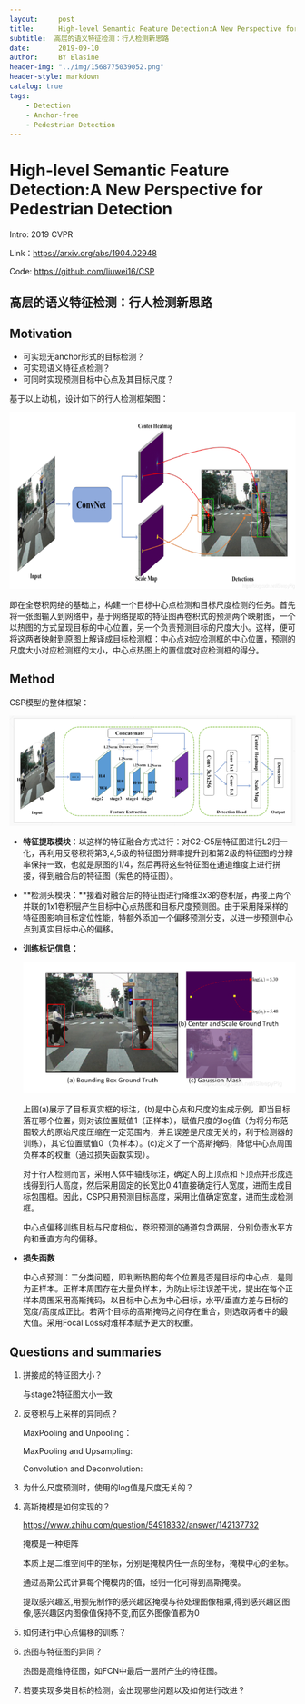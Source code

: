 ```yaml
---
layout:     post
title:      High-level Semantic Feature Detection:A New Perspective for Pedestrian Detection
subtitle:  高层的语义特征检测：行人检测新思路
date:       2019-09-10
author:     BY Elasine
header-img: "../img/1568775039052.png"
header-style: markdown
catalog: true
tags:
    - Detection
    - Anchor-free
    - Pedestrian Detection
---
```



# High-level Semantic Feature Detection:A New Perspective for Pedestrian Detection

Intro: 2019 CVPR

Link：<https://arxiv.org/abs/1904.02948>		

Code: <https://github.com/liuwei16/CSP>

## 高层的语义特征检测：行人检测新思路

## Motivation

- 可实现无anchor形式的目标检测？
- 可实现语义特征点检测？
- 可同时实现预测目标中心点及其目标尺度？

基于以上动机，设计如下的行人检测框架图：

![1568774987337](../img/1568774987337.png)

即在全卷积网络的基础上，构建一个目标中心点检测和目标尺度检测的任务。首先将一张图输入到网络中，基于网络提取的特征图再卷积式的预测两个映射图，一个以热图的方式呈现目标的中心位置，另一个负责预测目标的尺度大小。这样，便可将这两者映射到原图上解译成目标检测框：中心点对应检测框的中心位置，预测的尺度大小对应检测框的大小，中心点热图上的置信度对应检测框的得分。

## Method

CSP模型的整体框架：

![1568775039052](../img/1568775039052.png)

- **特征提取模块**：以这样的特征融合方式进行：对C2-C5层特征图进行L2归一化，再利用反卷积将第3,4,5级的特征图分辨率提升到和第2级的特征图的分辨率保持一致，也就是原图的1/4，然后再将这些特征图在通道维度上进行拼接，得到融合后的特征图（紫色的特征图）。

- **检测头模块：**接着对融合后的特征图进行降维3x3的卷积层，再接上两个并联的1x1卷积层产生目标中心点热图和目标尺度预测图。由于采用降采样的特征图影响目标定位性能，特额外添加一个偏移预测分支，以进一步预测中心点到真实目标中心的偏移。

- **训练标记信息：**

  ![1568774916002](../img/1568774916002.png)

  上图(a)展示了目标真实框的标注，(b)是中心点和尺度的生成示例，即当目标落在哪个位置，则对该位置赋值1（正样本），赋值尺度的log值（为将分布范围较大的原始尺度压缩在一定范围内，并且误差是尺度无关的，利于检测器的训练），其它位置赋值0（负样本）。(c)定义了一个高斯掩码，降低中心点周围负样本的权重（通过损失函数实现）。

  对于行人检测而言，采用人体中轴线标注，确定人的上顶点和下顶点并形成连线得到行人高度，然后采用固定的长宽比0.41直接确定行人宽度，进而生成目标包围框。因此，CSP只用预测目标高度，采用比值确定宽度，进而生成检测框。

  中心点偏移训练目标与尺度相似，卷积预测的通道包含两层，分别负责水平方向和垂直方向的偏移。

- **损失函数**

  中心点预测：二分类问题，即判断热图的每个位置是否是目标的中心点，是则为正样本。正样本周围存在大量负样本，为防止标注误差干扰，提出在每个正样本周围采用高斯掩码，以目标中心点为中心目标，水平/垂直方差与目标的宽度/高度成正比。若两个目标的高斯掩码之间存在重合，则选取两者中的最大值。采用Focal Loss对难样本赋予更大的权重。

## Questions and summaries

1. 拼接成的特征图大小？

   与stage2特征图大小一致

2. 反卷积与上采样的异同点？

   MaxPooling and Unpooling：



   MaxPooling and Upsampling:



   Convolution and Deconvolution:

3. 为什么尺度预测时，使用的log值是尺度无关的？

4. 高斯掩模是如何实现的？

   <https://www.zhihu.com/question/54918332/answer/142137732>

   掩模是一种矩阵

   本质上是二维空间中的坐标，分别是掩模内任一点的坐标，掩模中心的坐标。

   通过高斯公式计算每个掩模内的值，经归一化可得到高斯掩模。

   提取感兴趣区,用预先制作的感兴趣区掩模与待处理图像相乘,得到感兴趣区图像,感兴趣区内图像值保持不变,而区外图像值都为0

5. 如何进行中心点偏移的训练？

6. 热图与特征图的异同？

   热图是高维特征图，如FCN中最后一层所产生的特征图。

7. 若要实现多类目标的检测，会出现哪些问题以及如何进行改进？
